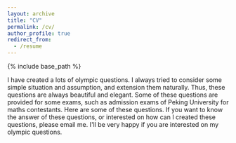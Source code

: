 ```yaml
---
layout: archive
title: "CV"
permalink: /cv/
author_profile: true
redirect_from:
  - /resume
---
```


{% include base_path %}

I have created a lots of olympic questions. I always tried to consider some simple situation and assumption, and extension them naturally. Thus, these questions are always beautiful and elegant. Some of these questions are provided for some exams, such as admission exams of Peking University for maths contestants.  Here are some of these questions. If you want to know the answer of these questions, or interested on how can I created these questions, please email me. I'll be very happy if you are interested on my olympic questions.

